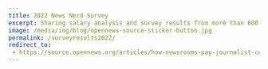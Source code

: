 ```yaml
---
title: 2022 News Nerd Survey
excerpt: Sharing salary analysis and survey results from more than 600 people who work in journalism and tech.
image: /media/img/blog/opennews-source-sticker-button.jpg
permalink: /surveyresults2022/
redirect_to:
 - https://source.opennews.org/articles/how-newsrooms-pay-journalist-coders-2023
---
```


